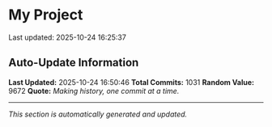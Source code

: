 # My Project


Last updated: 2025-10-24 16:25:37














































































































































































































































































































































































































































































































































































































































































































































































































































































































































































































































































































































































































































































































































































































































































## Auto-Update Information

**Last Updated:** 2025-10-24 16:50:46
**Total Commits:** 1031
**Random Value:** 9672
**Quote:** _Making history, one commit at a time._

---
_This section is automatically generated and updated._